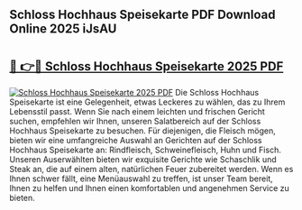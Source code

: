 ## Schloss Hochhaus Speisekarte PDF Download Online 2025 iJsAU

# <h2><a href="http://gc6y9i.nevu.top/?p=Schloss+Hochhaus+Speisekarte">🔗 👉🔴 Schloss Hochhaus Speisekarte 2025 PDF</a></h2>

[![Schloss Hochhaus Speisekarte 2025 PDF](https://i.imgur.com/dBaPXMq.png)](http://gc6y9i.nevu.top/?p=Schloss+Hochhaus+Speisekarte)
Die Schloss Hochhaus Speisekarte ist eine Gelegenheit, etwas Leckeres zu wählen, das zu Ihrem Lebensstil passt. Wenn Sie nach einem leichten und frischen Gericht suchen, empfehlen wir Ihnen, unseren Salatbereich auf der Schloss Hochhaus Speisekarte zu besuchen. Für diejenigen, die Fleisch mögen, bieten wir eine umfangreiche Auswahl an Gerichten auf der Schloss Hochhaus Speisekarte an: Rindfleisch, Schweinefleisch, Huhn und Fisch. Unseren Auserwählten bieten wir exquisite Gerichte wie Schaschlik und Steak an, die auf einem alten, natürlichen Feuer zubereitet werden. Wenn es Ihnen schwer fällt, eine Menüauswahl zu treffen, ist unser Team bereit, Ihnen zu helfen und Ihnen einen komfortablen und angenehmen Service zu bieten.
